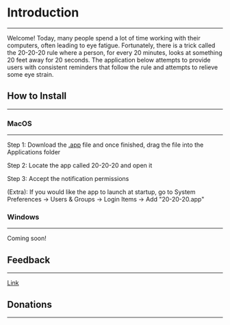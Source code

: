 # Introduction
--------------
Welcome! Today, many people spend a lot of time working with their computers, often leading to eye fatigue. Fortunately, there is a trick called the 20-20-20 rule where a person, for every 20 minutes, looks at something 20 feet away for 20 seconds. The application below attempts to provide users with consistent reminders that follow the rule and attempts to relieve some eye strain.

## How to Install
-----------------
### MacOS
---------
Step 1: Download the [.app](https://github.com/tonyh4156/20-20-20/releases/) file and once finished, drag the file into the Applications folder

Step 2: Locate the app called 20-20-20 and open it

Step 3: Accept the notification permissions

(Extra): If you would like the app to launch at startup, go to System Preferences -> Users & Groups -> Login Items -> Add "20-20-20.app"

### Windows
-----------
Coming soon!

## Feedback
-----------
[Link](https://forms.gle/QHAoygp3P2bHDZMx5)

## Donations
------------
